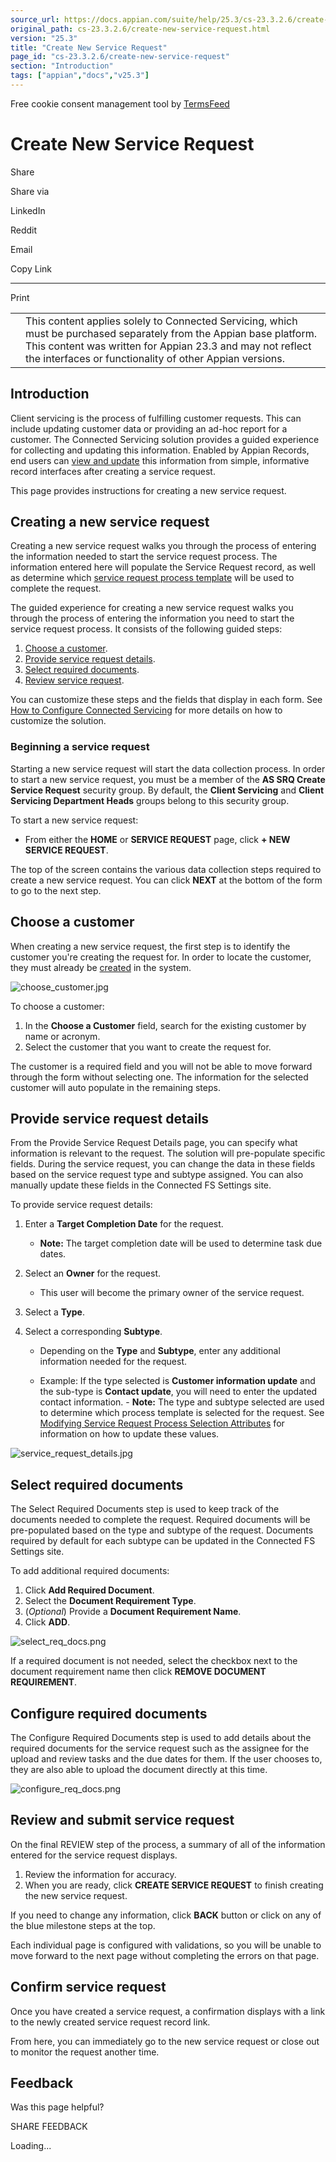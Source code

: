 ```yaml
---
source_url: https://docs.appian.com/suite/help/25.3/cs-23.3.2.6/create-new-service-request.html
original_path: cs-23.3.2.6/create-new-service-request.html
version: "25.3"
title: "Create New Service Request"
page_id: "cs-23.3.2.6/create-new-service-request"
section: "Introduction"
tags: ["appian","docs","v25.3"]
---
```



Free cookie consent management tool by [TermsFeed](https://www.termsfeed.com/)

# Create New Service Request

Share

Share via

LinkedIn

Reddit

Email

Copy Link

* * *

Print

<table><tbody><tr><td><i class="fa fa-check-square-o" aria-hidden="true"></i></td><td>This content applies solely to Connected Servicing, which must be purchased separately from the Appian base platform. This content was written for Appian 23.3 and may not reflect the interfaces or functionality of other Appian versions.</td></tr></tbody></table>

## Introduction

Client servicing is the process of fulfilling customer requests. This can include updating customer data or providing an ad-hoc report for a customer. The Connected Servicing solution provides a guided experience for collecting and updating this information. Enabled by Appian Records, end users can [view and update](managing-service-requests.html) this information from simple, informative record interfaces after creating a service request.

This page provides instructions for creating a new service request.

## Creating a new service request

Creating a new service request walks you through the process of entering the information needed to start the service request process. The information entered here will populate the Service Request record, as well as determine which [service request process template](setting-up-processes.html) will be used to complete the request.

The guided experience for creating a new service request walks you through the process of entering the information you need to start the service request process. It consists of the following guided steps:

1.  [Choose a customer](#choose-a-customer).
2.  [Provide service request details](#provide-service-request-details).
3.  [Select required documents](#select-required-documents).
4.  [Review service request](#review-and-submit-service-request).

You can customize these steps and the fields that display in each form. See [How to Configure Connected Servicing](setting-up-the-solution.html) for more details on how to customize the solution.

### Beginning a service request

Starting a new service request will start the data collection process. In order to start a new service request, you must be a member of the **AS SRQ Create Service Request** security group. By default, the **Client Servicing** and **Client Servicing Department Heads** groups belong to this security group.

To start a new service request:

-   From either the **HOME** or **SERVICE REQUEST** page, click **\+ NEW SERVICE REQUEST**.

The top of the screen contains the various data collection steps required to create a new service request. You can click **NEXT** at the bottom of the form to go to the next step.

## Choose a customer

When creating a new service request, the first step is to identify the customer you're creating the request for. In order to locate the customer, they must already be [created](managing-customers.html) in the system.

![choose_customer.jpg](images/choose_customer.jpg)

To choose a customer:

1.  In the **Choose a Customer** field, search for the existing customer by name or acronym.
2.  Select the customer that you want to create the request for.

The customer is a required field and you will not be able to move forward through the form without selecting one. The information for the selected customer will auto populate in the remaining steps.

## Provide service request details

From the Provide Service Request Details page, you can specify what information is relevant to the request. The solution will pre-populate specific fields. During the service request, you can change the data in these fields based on the service request type and subtype assigned. You can also manually update these fields in the Connected FS Settings site.

To provide service request details:

1.  Enter a **Target Completion Date** for the request.
    -   **Note:** The target completion date will be used to determine task due dates.
2.  Select an **Owner** for the request.
    -   This user will become the primary owner of the service request.
3.  Select a **Type**.
4.  Select a corresponding **Subtype**.

    -   Depending on the **Type** and **Subtype**, enter any additional information needed for the request.

    -   Example: If the type selected is **Customer information update** and the sub-type is **Contact update**, you will need to enter the updated contact information. - **Note:** The type and subtype selected are used to determine which process template is selected for the request. See [Modifying Service Request Process Selection Attributes](modify-service-request-process-selection-logic.html) for information on how to update these values.

![service_request_details.jpg](images/service_request_details.jpg)

## Select required documents

The Select Required Documents step is used to keep track of the documents needed to complete the request. Required documents will be pre-populated based on the type and subtype of the request. Documents required by default for each subtype can be updated in the Connected FS Settings site.

To add additional required documents:

1.  Click **Add Required Document**.
2.  Select the **Document Requirement Type**.
3.  (_Optional_) Provide a **Document Requirement Name**.
4.  Click **ADD**.

![select_req_docs.png](images/select_req_docs.png)

If a required document is not needed, select the checkbox next to the document requirement name then click **REMOVE DOCUMENT REQUIREMENT**.

## Configure required documents

The Configure Required Documents step is used to add details about the required documents for the service request such as the assignee for the upload and review tasks and the due dates for them. If the user chooses to, they are also able to upload the document directly at this time.

![configure_req_docs.png](images/configure_req_docs.png)

## Review and submit service request

On the final REVIEW step of the process, a summary of all of the information entered for the service request displays.

1.  Review the information for accuracy.
2.  When you are ready, click **CREATE SERVICE REQUEST** to finish creating the new service request.

If you need to change any information, click **BACK** button or click on any of the blue milestone steps at the top.

Each individual page is configured with validations, so you will be unable to move forward to the next page without completing the errors on that page.

## Confirm service request

Once you have created a service request, a confirmation displays with a link to the newly created service request record link.

From here, you can immediately go to the new service request or close out to monitor the request another time.

## Feedback

Was this page helpful?

SHARE FEEDBACK

Loading...